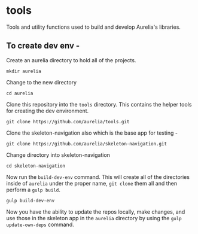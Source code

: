 tools
=====

Tools and utility functions used to build and develop Aurelia's libraries.

## To create dev env -

Create an aurelia directory to hold all of the projects.

`mkdir aurelia`

Change to the new directory

`cd aurelia`

Clone this repository into the `tools` directory.  This contains the helper tools for creating the dev environment.

`git clone https://github.com/aurelia/tools.git`

Clone the skeleton-navigation also which is the base app for testing -

`git clone https://github.com/aurelia/skeleton-navigation.git`

Change directory into skeleton-navigation

`cd skeleton-navigation`

Now run the `build-dev-env` command.  This will create all of the directories inside of `aurelia` under the proper name, `git clone` them all and then perform a `gulp build`.

`gulp build-dev-env`

Now you have the ability to update the repos locally, make changes, and use those in the skeleton app in the `aurelia` directory by using the `gulp update-own-deps` command.
